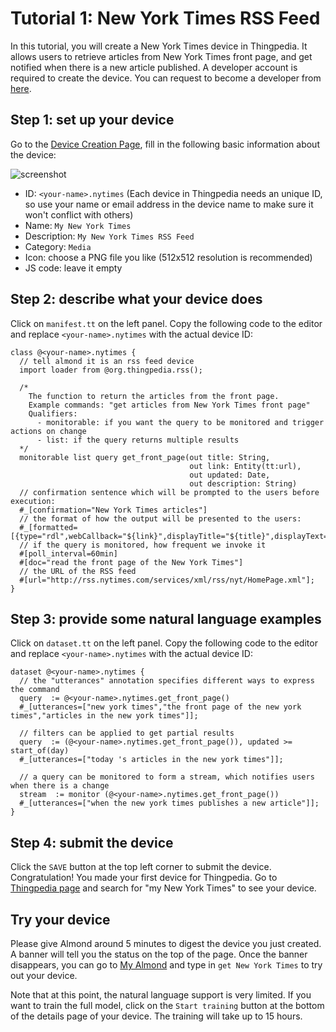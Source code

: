 # Tutorial 1: New York Times RSS Feed 

In this tutorial, you will create a New York Times device in Thingpedia.
It allows users to retrieve articles from New York Times front page, and get notified when 
there is a new article published.
A developer account is required to create the device. 
You can request to become a developer from [here](/user/request-developer). 

## Step 1: set up your device
Go to the [Device Creation Page](/thingpedia/upload/create), fill in the following basic information 
about the device:

![screenshot](/images/docs/metadata_page.png)

- ID: `<your-name>.nytimes` (Each device in Thingpedia needs an unique ID, so use your name or email address 
in the device name to make sure it won't conflict with others)
- Name: `My New York Times`
- Description: `My New York Times RSS Feed`
- Category: `Media`
- Icon: choose a PNG file you like (512x512 resolution is recommended)
- JS code: leave it empty

## Step 2: describe what your device does
Click on `manifest.tt` on the left panel. 
Copy the following code to the editor and replace `<your-name>.nytimes` with the 
actual device ID:
```tt
class @<your-name>.nytimes {
  // tell almond it is an rss feed device
  import loader from @org.thingpedia.rss(); 

  /* 
    The function to return the articles from the front page.
    Example commands: "get articles from New York Times front page"
    Qualifiers: 
      - monitorable: if you want the query to be monitored and trigger actions on change
      - list: if the query returns multiple results  
  */
  monitorable list query get_front_page(out title: String,
                                        out link: Entity(tt:url),
                                        out updated: Date,
                                        out description: String)
  // confirmation sentence which will be prompted to the users before execution:
  #_[confirmation="New York Times articles"] 
  // the format of how the output will be presented to the users: 
  #_[formatted=[{type="rdl",webCallback="${link}",displayTitle="${title}",displayText="${description}"}]] 
  // if the query is monitored, how frequent we invoke it
  #[poll_interval=60min] 
  #[doc="read the front page of the New York Times"]
  // the URL of the RSS feed
  #[url="http://rss.nytimes.com/services/xml/rss/nyt/HomePage.xml"];
}
```

## Step 3: provide some natural language examples
Click on `dataset.tt` on the left panel. 
Copy the following code to the editor and replace `<your-name>.nytimes` with the 
actual device ID:
```tt
dataset @<your-name>.nytimes {
  // the "utterances" annotation specifies different ways to express the command
  query  := @<your-name>.nytimes.get_front_page()
  #_[utterances=["new york times","the front page of the new york times","articles in the new york times"]];
    
  // filters can be applied to get partial results
  query  := (@<your-name>.nytimes.get_front_page()), updated >= start_of(day)
  #_[utterances=["today 's articles in the new york times"]];
    
  // a query can be monitored to form a stream, which notifies users when there is a change
  stream  := monitor (@<your-name>.nytimes.get_front_page())
  #_[utterances=["when the new york times publishes a new article"]];
}
```

## Step 4: submit the device
Click the `SAVE` button at the top left corner to submit the device. 
Congratulation! You made your first device for Thingpedia. 
Go to [Thingpedia page](/thingpedia) and search for "my New York Times" to see your device.

## Try your device
Please give Almond around 5 minutes to digest the device you just created.
A banner will tell you the status on the top of the page. 
Once the banner disappears,
you can go to [My Almond](/me) and type in `get New York Times` to try out your device.

Note that at this point, the natural language support is very limited. 
If you want to train the full model, click on the `Start training` button at the bottom 
of the details page of your device. The training will take up to 15 hours.   